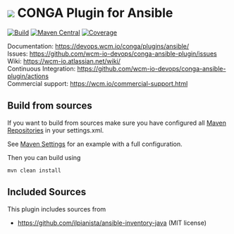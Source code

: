 <img src="https://wcm.io/images/favicon-16@2x.png"/> CONGA Plugin for Ansible
======
[![Build](https://github.com/wcm-io-devops/conga-ansible-plugin/actions/workflows/maven-build.yml/badge.svg?branch=develop)](https://github.com/wcm-io-devops/conga-ansible-plugin/actions?query=workflow%3ABuild+branch%3Adevelop)
[![Maven Central](https://img.shields.io/maven-central/v/io.wcm.devops.conga.plugins/io.wcm.devops.conga.plugins.ansible)](https://repo1.maven.org/maven2/io/wcm/devops/conga/plugins/io.wcm.devops.conga.plugins.ansible)
[![Coverage](https://sonarcloud.io/api/project_badges/measure?project=wcm-io-devops_conga-ansible-plugin&metric=coverage)](https://sonarcloud.io/summary/new_code?id=wcm-io-devops_conga-ansible-plugin)

Documentation: https://devops.wcm.io/conga/plugins/ansible/<br/>
Issues: https://github.com/wcm-io-devops/conga-ansible-plugin/issues<br/>
Wiki: https://wcm-io.atlassian.net/wiki/<br/>
Continuous Integration: https://github.com/wcm-io-devops/conga-ansible-plugin/actions<br/>
Commercial support: https://wcm.io/commercial-support.html


## Build from sources

If you want to build from sources make sure you have configured all [Maven Repositories](https://devops.wcm.io/maven.html) in your settings.xml.

See [Maven Settings](https://github.com/wcm-io-devops/conga-ansible-plugin/blob/develop/.maven-settings.xml) for an example with a full configuration.

Then you can build using

```
mvn clean install
```


## Included Sources

This plugin includes sources from

* https://github.com/ilpianista/ansible-inventory-java (MIT license)
